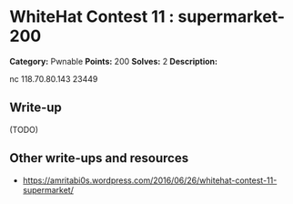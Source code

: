 # WhiteHat Contest 11 : supermarket-200

**Category:** Pwnable
**Points:** 200
**Solves:** 2
**Description:**

nc 118.70.80.143 23449

## Write-up

(TODO)

## Other write-ups and resources

* https://amritabi0s.wordpress.com/2016/06/26/whitehat-contest-11-supermarket/
